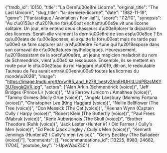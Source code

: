 {"tmdb_id": 10150, "title": "La Derni\u00e8re Licorne", "original_title": "The Last Unicorn", "slug_title": "la-derniere-licorne", "date": "1982-11-19", "genre": ["Fantastique / Animation / Familial"], "score": "7.2/10", "synopsis": "Au c\u0153ur d\u2019une for\u00eat enchant\u00e9e vit une licorne solitaire. Un jour, elle entend deux chasseurs d\u00e9plorer la disparition des licornes. Serait-elle vraiment la derni\u00e8re de son esp\u00e8ce ? En qu\u00eate de r\u00e9ponses, elle quitte la for\u00eat mais ne tarde pas \u00e0 se faire capturer par la M\u00e8re Fortune qui l\u2019expose dans son carnaval de cr\u00e9atures mythologiques. Heureusement, l\u2019assistant de la sorci\u00e8re, un jeune magicien maladroit du nom de Schmendrick, vient \u00e0 sa rescousse. Ensemble, ils se mettent en route pour le ch\u00e2teau du roi Haggard o\u00f9, dit-on, le redoutable Taureau de Feu aurait entra\u00een\u00e9 toutes les licornes du monde\u2026", "image": "https://image.tmdb.org/t/p/w185_and_h278_bestv2/m8HUHltLUdPBzsMKY3U7evgkQVX.jpg", "actors": ["Alan Arkin (Schmendrick (voice))", "Jeff Bridges (Prince Lir (voice))", "Mia Farrow (Unicorn / Amalthea (voice))", "Tammy Grimes (Molly Grue (voice))", "Angela Lansbury (Mommy Fortuna (voice))", "Christopher Lee (King Haggard (voice))", "Nellie Bellflower (The Tree (voice))", "Don Messick (The Cat (voice))", "Keenan Wynn (Captain Cully / Harpy (voice))", "Robert Klein (The Butterfly (voice))", "Paul Frees (Mabruk (voice))", "Rene Auberjonois (The Skull (voice))", "Brother Theodore (Ruhk (voice))", "Jack Lester (Hunter #1 / Old Farmer / Cully's Men (voice))", "Ed Peck (Jack Jingley / Cully's Men (voice))", "Kenneth Jennings (Hunter #2 / Cully's men (voice))", "Gerry Beckley (The Balladeer (voice))"], "comments": [], "recommandations_id": [13225, 8983, 24662, 11704], "youtube_key": "t-UpwWauZ50"}